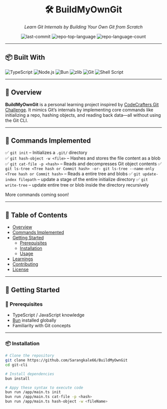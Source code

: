 <div align="center">

# 🛠️ BuildMyOwnGit

_Learn Git Internals by Building Your Own Git from Scratch_

![last-commit](https://img.shields.io/github/last-commit/Sarangkale66/BuildMyOwnGit?style=flat&logo=git&logoColor=white&color=blue)
![repo-top-language](https://img.shields.io/github/languages/top/Sarangkale66/BuildMyOwnGit?style=flat&color=blue)
![repo-language-count](https://img.shields.io/github/languages/count/Sarangkale66/BuildMyOwnGit?style=flat&color=blue)

</div>

---

## 📦 Built With

![TypeScript](https://img.shields.io/badge/TypeScript-3178C6?style=flat&logo=typescript&logoColor=white)
![Node.js](https://img.shields.io/badge/Node.js-339933?style=flat&logo=node.js&logoColor=white)
![Bun](https://img.shields.io/badge/Bun-000000?style=flat&logo=bun&logoColor=white)
![zlib](https://img.shields.io/badge/zlib-compression-ff69b4?style=flat)
![Git](https://img.shields.io/badge/Git-000000?style=flat&logo=git&logoColor=white)
![Shell Script](https://img.shields.io/badge/Shell-121011?style=flat&logo=gnu-bash&logoColor=white)

---

## 📌 Overview

**BuildMyOwnGit** is a personal learning project inspired by [CodeCrafters Git Challenge](https://codecrafters.io). It mimics Git’s internals by implementing core commands like initializing a repo, hashing objects, and reading back data—all without using the Git CLI.

---

## 🧰 Commands Implemented

✅ `git init` – Initializes a `.git/` directory  
✅ `git hash-object -w <file>` – Hashes and stores the file content as a blob  
✅ `git cat-file -p <hash>` – Reads and decompresses Git object contents
✅ `git ls-tree <Tree hash or Commit hash> -or- git ls-tree --name-only <Tree hash or Commit hash>` – Reads a entire tree and blobs
✅ `git update-index filepath` – update a stage of the entire initialize directory
✅ `git write-tree` – update entire tree or blob inside the directory recursively

More commands coming soon!

---

## 📁 Table of Contents

- [Overview](#overview)
- [Commands Implemented](#-commands-implemented)
- [Getting Started](#-getting-started)
  - [Prerequisites](#prerequisites)
  - [Installation](#installation)
  - [Usage](#usage)
- [Learnings](#-learnings)
- [Contributing](#-contributing)
- [License](#-license)

---

## 🚀 Getting Started

### 🔧 Prerequisites

- TypeScript / JavaScript knowledge
- [Bun](https://bun.sh/docs/installation) installed globally
- Familiarity with Git concepts

---

### 📦 Installation

```sh
# Clone the repository
git clone https://github.com/Sarangkale66/BuildMyOwnGit
cd git-cli

# Install dependencies
bun install

# Appy these syntax to execute code
bun run /app/main.ts init
bun run /app/main.ts cat-file -p <hash>
bun run /app/main.ts hash-object -w <fileName>
